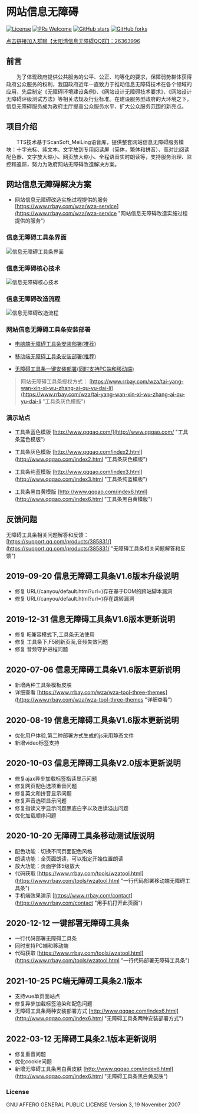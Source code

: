 ﻿# 网站信息无障碍
[![License](https://img.shields.io/badge/license-MIT-blue.svg)](LICENSE)
[![PRs Welcome](https://img.shields.io/badge/PRs-welcome-brightgreen.svg)](https://github.com/gemgin/AmblyopiaTool/pulls)
[![GitHub stars](https://img.shields.io/github/stars/gemgin/AmblyopiaTool.svg?style=social&label=Stars)](https://github.com/gemgin/AmblyopiaTool)
[![GitHub forks](https://img.shields.io/github/forks/gemgin/AmblyopiaTool.svg?style=social&label=Fork)](https://github.com/gemgin/AmblyopiaTool)

[点击链接加入群聊【太阳湾信息无障碍QQ群】：26363996](https://jq.qq.com/?_wv=1027&k=f8g1arWo "QQ群:26363996")

## 前言

　　为了体现政府提供公共服务的公平、公正、均等化的要求，保障弱势群体获得政府公众服务的权利，我国政府近年一直致力于推动信息无障碍技术在各个领域的应用，先后制定《无障碍环境建设条例》、《网站设计无障碍技术要求》、《网站设计无障碍评级测试方法》等相关法规及行业标准。在建设服务型政府的大环境之下，信息无障碍服务成为政府主厅提高公众服务水平、扩大公众服务范围的新亮点。

## 项目介绍

　　TTS技术基于ScanSoft_MeiLing语音库，提供整套网站信息无障碍服务模块：十字光标、纯文本、文字放到专用阅读屏（简体，繁体和拼音）、高对比阅读配色器、文字放大缩小、网页放大缩小、全程语音实时朗读等，支持服务治理、监控和追踪，努力为政府网站无障碍改造解决方案。

## 网站信息无障碍解决方案
   
- 网站信息无障碍改造实施过程提供的服务 [https://www.rrbay.com/wza/wza-service](https://www.rrbay.com/wza/wza-service "网站信息无障碍改造实施过程提供的服务")  

### 信息无障碍工具条界面
![信息无障碍工具条界面](doc/%E6%97%A0%E9%9A%9C%E7%A2%8D%E5%B7%A5%E5%85%B7%E6%9D%A1%E7%95%8C%E9%9D%A2.png)

### 信息无障碍核心技术
![信息无障碍核心技术](doc/%E4%BF%A1%E6%81%AF%E6%97%A0%E9%9A%9C%E7%A2%8D%E6%A0%B8%E5%BF%83%E6%8A%80%E6%9C%AF.jpg)

### 信息无障碍改造流程
![信息无障碍改造流程](doc/%E6%97%A0%E9%9A%9C%E7%A2%8D%E6%9C%8D%E5%8A%A1%E6%B5%81%E7%A8%8B.jpg)

### 网站信息无障碍工具条安装部署

- [电脑端无障碍工具条安装部署(推荐)](https://www.rrbay.com/wza/wang-zhan-xin-xi-wu-zhang-ai-gong-ju-tiao-an-zhuang-bu-shu "电脑端无障碍工具条安装部署")

- [移动端无障碍工具条安装部署(推荐)](https://www.rrbay.com/tools/wzatool-mobile.html "移动端一键部署无障碍工具条代码获取")

- [无障碍工具条一键安装部署(同时支持PC端和移动端)](https://www.rrbay.com/tools/wzatool.html "一键部署无障碍工具条代码获取(同时支持PC端和移动端)")

> 网站无障碍工具条授权方式： [https://www.rrbay.com/wza/tai-yang-wan-xin-xi-wu-zhang-ai-qu-yu-dai-li](https://www.rrbay.com/wza/tai-yang-wan-xin-xi-wu-zhang-ai-qu-yu-dai-li "工具条灰色模版")

### 演示站点

- 工具条蓝色模版 [http://www.qqqao.com/](http://www.qqqao.com/ "工具条蓝色模版")

- 工具条灰色模版 [http://www.qqqao.com/index2.html](http://www.qqqao.com/index2.html "工具条灰色模版")

- 工具条纯蓝模版 [http://www.qqqao.com/index3.html](http://www.qqqao.com/index3.html "工具条纯蓝模版")

- 工具条黑白黄模版 [http://www.qqqao.com/index6.html](http://www.qqqao.com/index6.html "工具条黑白黄模版")

## 反馈问题

无障碍工具条相关问题解答和反馈： [https://support.qq.com/products/385831/](https://support.qq.com/products/385831/ "无障碍工具条相关问题解答和反馈")

## 2019-09-20 信息无障碍工具条V1.6版本升级说明
- 修复 URL(/canyou/default.html?url=)存在基于DOM的跨站脚本漏洞
- 修复 URL(/canyou/default.html?url=)存在跳转漏洞

## 2019-12-31 信息无障碍工具条V1.6版本更新说明
- 修复 IE兼容模式下,工具条无法使用
- 修复 工具条下,F5刷新页面,音频失效问题
- 修复 音频守护进程问题

## 2020-07-06 信息无障碍工具条V1.6版本更新说明
- 新增两种工具条模板皮肤
- 详细查看 [https://www.rrbay.com/wza/wza-tool-three-themes](https://www.rrbay.com/wza/wza-tool-three-themes "详细查看")

## 2020-08-19 信息无障碍工具条V1.6版本更新说明
- 优化用户体验,第二种部署方式生成的js采用静态文件
- 新增video标签支持

## 2020-10-03 信息无障碍工具条V2.0版本更新说明
- 修复ajax异步加载标签指读显示问题
- 修复网页配色选项重音问题
- 修复英文和拼音显示问题
- 修复声音选项显示问题
- 修复指读文字显示问题黑底白字以及连读溢出问题
- 优化加载顺序问题

## 2020-10-20 无障碍工具条移动测试版说明
- 配色功能：切换不同页面配色风格
- 朗读功能：全页面朗读，可以指定开始位置朗读
- 放大功能：页面字体5级放大
- 代码获取 [https://www.rrbay.com/tools/wzatool.html](https://www.rrbay.com/tools/wzatool.html "一行代码部署移动端无障碍工具条")
- 手机端效果演示 [https://www.rrbay.com/contact](https://www.rrbay.com/contact "用手机打开此页面")

## 2020-12-12 一键部署无障碍工具条
- 一行代码部署无障碍工具条
- 同时支持PC端和移动端
- 代码获取 [https://www.rrbay.com/tools/wzatool.html](https://www.rrbay.com/tools/wzatool.html "一行代码部署无障碍工具条")

## 2021-10-25 PC端无障碍工具条2.1版本
- 支持vue单页面站点
- 修复异步加载标签渲染和配色问题
- 无障碍工具条两种安装部署方式 [http://www.qqqao.com/index6.html](http://www.qqqao.com/index6.html "无障碍工具条两种安装部署方式")

## 2022-03-12 无障碍工具条2.1版本更新说明
- 修复重音问题
- 优化cookie问题
- 新增无障碍工具条黑白黄皮肤 [http://www.qqqao.com/index6.html](http://www.qqqao.com/index6.html "无障碍工具条黑白黄皮肤")

### License

GNU AFFERO GENERAL PUBLIC LICENSE Version 3, 19 November 2007
